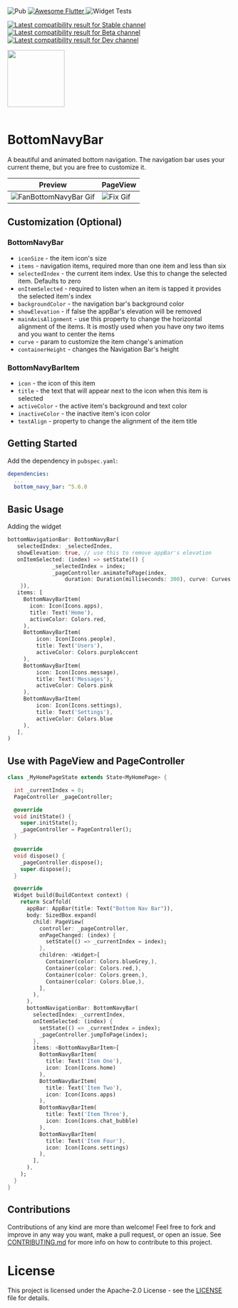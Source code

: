 ![Pub](https://img.shields.io/pub/v/bottom_navy_bar) <a href="https://github.com/Solido/awesome-flutter">
    <img alt="Awesome Flutter" src="https://img.shields.io/badge/Awesome-Flutter-blue.svg?longCache=true&style=flat-square" />
</a> 
![Widget Tests](https://github.com/pedromassango/bottom_navy_bar/workflows/Widget%20Tests/badge.svg?branch=master)

[![Latest compatibility result for Stable channel](https://img.shields.io/endpoint?url=https://pub.green/packages/bottom_navy_bar/badge?channel=stable)](https://pub.green/packages/bottom_navy_bar)
[![Latest compatibility result for Beta channel](https://img.shields.io/endpoint?url=https://pub.green/packages/bottom_navy_bar/badge?channel=beta)](https://pub.green/packages/bottom_navy_bar)
[![Latest compatibility result for Dev channel](https://img.shields.io/endpoint?url=https://pub.green/packages/bottom_navy_bar/badge?channel=dev)](https://pub.green/packages/bottom_navy_bar)

<a href="https://flutter.dev/docs/development/packages-and-plugins/favorites">
<img height="128" src="https://github.com/pedromassango/bottom_navy_bar/blob/master/images/flutter_favorite_badge.png">
</a>
<br><br>

# BottomNavyBar

A beautiful and animated bottom navigation.
The navigation bar uses your current theme, but you are free to customize it.

| Preview | PageView |
|---------|----------|
|![FanBottomNavyBar Gif](https://github.com/pedromassango/bottom_navy_bar/blob/master/images/navy.gif) | ![Fix Gif](https://github.com/pedromassango/bottom_navy_bar/blob/master/images/fix.gif) |

## Customization (Optional)

### BottomNavyBar
- `iconSize` - the item icon's size
- `items` - navigation items, required more than one item and less than six
- `selectedIndex` - the current item index. Use this to change the selected item. Defaults to zero
- `onItemSelected` - required to listen when an item is tapped it provides the selected item's index
- `backgroundColor` - the navigation bar's background color
- `showElevation` - if false the appBar's elevation will be removed
- `mainAxisAlignment` - use this property to change the horizontal alignment of the items. It is mostly used when you have ony two items and you want to center the items
- `curve` - param to customize the item change's animation
- `containerHeight` - changes the Navigation Bar's height
 
### BottomNavyBarItem
- `icon` - the icon of this item
- `title` - the text that will appear next to the icon when this item is selected
- `activeColor` - the active item's background and text color
- `inactiveColor` - the inactive item's icon color
- `textAlign` - property to change the alignment of the item title

## Getting Started

Add the dependency in `pubspec.yaml`:

```yaml
dependencies:
  ...
  bottom_navy_bar: ^5.6.0
```

## Basic Usage

Adding the widget

```dart
bottomNavigationBar: BottomNavyBar(
   selectedIndex: _selectedIndex,
   showElevation: true, // use this to remove appBar's elevation
   onItemSelected: (index) => setState(() {
              _selectedIndex = index;
              _pageController.animateToPage(index,
                  duration: Duration(milliseconds: 300), curve: Curves.ease);
    }),
   items: [
     BottomNavyBarItem(
       icon: Icon(Icons.apps),
       title: Text('Home'),
       activeColor: Colors.red,
     ),
     BottomNavyBarItem(
         icon: Icon(Icons.people),
         title: Text('Users'),
         activeColor: Colors.purpleAccent
     ),
     BottomNavyBarItem(
         icon: Icon(Icons.message),
         title: Text('Messages'),
         activeColor: Colors.pink
     ),
     BottomNavyBarItem(
         icon: Icon(Icons.settings),
         title: Text('Settings'),
         activeColor: Colors.blue
     ),
   ],
)
```

## Use with PageView and PageController

```dart
class _MyHomePageState extends State<MyHomePage> {

  int _currentIndex = 0;
  PageController _pageController;

  @override
  void initState() {
    super.initState();
    _pageController = PageController();
  }

  @override
  void dispose() {
    _pageController.dispose();
    super.dispose();
  }

  @override
  Widget build(BuildContext context) {
    return Scaffold(
      appBar: AppBar(title: Text("Bottom Nav Bar")),
      body: SizedBox.expand(
        child: PageView(
          controller: _pageController,
          onPageChanged: (index) {
            setState(() => _currentIndex = index);
          },
          children: <Widget>[
            Container(color: Colors.blueGrey,),
            Container(color: Colors.red,),
            Container(color: Colors.green,),
            Container(color: Colors.blue,),
          ],
        ),
      ),
      bottomNavigationBar: BottomNavyBar(
        selectedIndex: _currentIndex,
        onItemSelected: (index) {
          setState(() => _currentIndex = index);
          _pageController.jumpToPage(index);
        },
        items: <BottomNavyBarItem>[
          BottomNavyBarItem(
            title: Text('Item One'),
            icon: Icon(Icons.home)
          ),
          BottomNavyBarItem(
            title: Text('Item Two'),
            icon: Icon(Icons.apps)
          ),
          BottomNavyBarItem(
            title: Text('Item Three'),
            icon: Icon(Icons.chat_bubble)
          ),
          BottomNavyBarItem(
            title: Text('Item Four'),
            icon: Icon(Icons.settings)
          ),
        ],
      ),
    );
  }
}
```

## Contributions

Contributions of any kind are more than welcome! Feel free to fork and improve in any way you want, make a pull request, or open an issue.
See [CONTRIBUTING.md](./CONTRIBUTING.md) for more info on how to contribute to this project.

# License

This project is licensed under the Apache-2.0 License - see the [LICENSE](./LICENSE) file for details.
